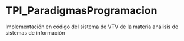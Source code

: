 # TPI_ParadigmasProgramacion
 Implementación en código del sistema de VTV de la materia análisis de sistemas de información
